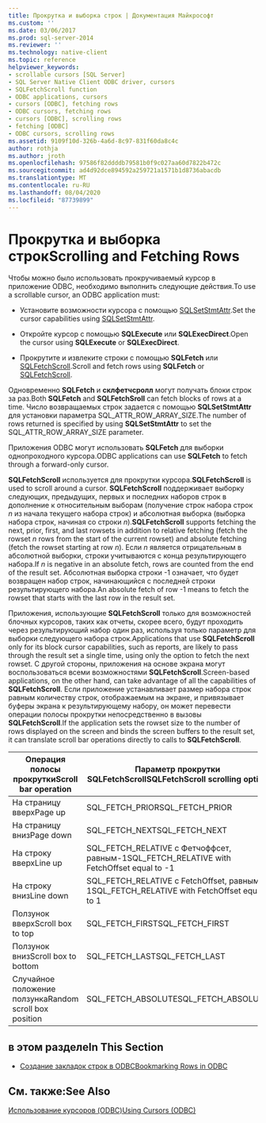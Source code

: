 ```yaml
---
title: Прокрутка и выборка строк | Документация Майкрософт
ms.custom: ''
ms.date: 03/06/2017
ms.prod: sql-server-2014
ms.reviewer: ''
ms.technology: native-client
ms.topic: reference
helpviewer_keywords:
- scrollable cursors [SQL Server]
- SQL Server Native Client ODBC driver, cursors
- SQLFetchScroll function
- ODBC applications, cursors
- cursors [ODBC], fetching rows
- ODBC cursors, fetching rows
- cursors [ODBC], scrolling rows
- fetching [ODBC]
- ODBC cursors, scrolling rows
ms.assetid: 9109f10d-326b-4a6d-8c97-831f60da8c4c
author: rothja
ms.author: jroth
ms.openlocfilehash: 97586f82ddddb79581b0f9c027aa60d7822b472c
ms.sourcegitcommit: ad4d92dce894592a259721a1571b1d8736abacdb
ms.translationtype: MT
ms.contentlocale: ru-RU
ms.lasthandoff: 08/04/2020
ms.locfileid: "87739899"
---
```

# <a name="scrolling-and-fetching-rows"></a><span data-ttu-id="1ed3c-102">Прокрутка и выборка строк</span><span class="sxs-lookup"><span data-stu-id="1ed3c-102">Scrolling and Fetching Rows</span></span>
  <span data-ttu-id="1ed3c-103">Чтобы можно было использовать прокручиваемый курсор в приложение ODBC, необходимо выполнить следующие действия.</span><span class="sxs-lookup"><span data-stu-id="1ed3c-103">To use a scrollable cursor, an ODBC application must:</span></span>  
  
-   <span data-ttu-id="1ed3c-104">Установите возможности курсора с помощью [SQLSetStmtAttr](../native-client-odbc-api/sqlsetstmtattr.md).</span><span class="sxs-lookup"><span data-stu-id="1ed3c-104">Set the cursor capabilities using [SQLSetStmtAttr](../native-client-odbc-api/sqlsetstmtattr.md).</span></span>  
  
-   <span data-ttu-id="1ed3c-105">Откройте курсор с помощью **SQLExecute** или **SQLExecDirect**.</span><span class="sxs-lookup"><span data-stu-id="1ed3c-105">Open the cursor using **SQLExecute** or **SQLExecDirect**.</span></span>  
  
-   <span data-ttu-id="1ed3c-106">Прокрутите и извлеките строки с помощью **SQLFetch** или [SQLFetchScroll](../native-client-odbc-api/sqlfetchscroll.md).</span><span class="sxs-lookup"><span data-stu-id="1ed3c-106">Scroll and fetch rows using **SQLFetch** or [SQLFetchScroll](../native-client-odbc-api/sqlfetchscroll.md).</span></span>  
  
 <span data-ttu-id="1ed3c-107">Одновременно **SQLFetch** и **склфетчсролл** могут получать блоки строк за раз.</span><span class="sxs-lookup"><span data-stu-id="1ed3c-107">Both **SQLFetch** and **SQLFetchSroll** can fetch blocks of rows at a time.</span></span> <span data-ttu-id="1ed3c-108">Число возвращаемых строк задается с помощью **SQLSetStmtAttr** для установки параметра SQL_ATTR_ROW_ARRAY_SIZE.</span><span class="sxs-lookup"><span data-stu-id="1ed3c-108">The number of rows returned is specified by using **SQLSetStmtAttr** to set the SQL_ATTR_ROW_ARRAY_SIZE parameter.</span></span>  
  
 <span data-ttu-id="1ed3c-109">Приложения ODBC могут использовать **SQLFetch** для выборки однопроходного курсора.</span><span class="sxs-lookup"><span data-stu-id="1ed3c-109">ODBC applications can use **SQLFetch** to fetch through a forward-only cursor.</span></span>  
  
 <span data-ttu-id="1ed3c-110">**SQLFetchScroll** используется для прокрутки курсора.</span><span class="sxs-lookup"><span data-stu-id="1ed3c-110">**SQLFetchScroll** is used to scroll around a cursor.</span></span> <span data-ttu-id="1ed3c-111">**SQLFetchScroll** поддерживает выборку следующих, предыдущих, первых и последних наборов строк в дополнение к относительным выборам (получение строк набора строк *n* из начала текущего набора строк) и абсолютная выборка (выборка набора строк, начиная со строки *n*).</span><span class="sxs-lookup"><span data-stu-id="1ed3c-111">**SQLFetchScroll** supports fetching the next, prior, first, and last rowsets in addition to relative fetching (fetch the rowset *n* rows from the start of the current rowset) and absolute fetching (fetch the rowset starting at row *n*).</span></span> <span data-ttu-id="1ed3c-112">Если *n* является отрицательным в абсолютной выборки, строки учитываются с конца результирующего набора.</span><span class="sxs-lookup"><span data-stu-id="1ed3c-112">If *n* is negative in an absolute fetch, rows are counted from the end of the result set.</span></span> <span data-ttu-id="1ed3c-113">Абсолютная выборка строки -1 означает, что будет возвращен набор строк, начинающийся с последней строки результирующего набора.</span><span class="sxs-lookup"><span data-stu-id="1ed3c-113">An absolute fetch of row -1 means to fetch the rowset that starts with the last row in the result set.</span></span>  
  
 <span data-ttu-id="1ed3c-114">Приложения, использующие **SQLFetchScroll** только для возможностей блочных курсоров, таких как отчеты, скорее всего, будут проходить через результирующий набор один раз, используя только параметр для выборки следующего набора строк.</span><span class="sxs-lookup"><span data-stu-id="1ed3c-114">Applications that use **SQLFetchScroll** only for its block cursor capabilities, such as reports, are likely to pass through the result set a single time, using only the option to fetch the next rowset.</span></span> <span data-ttu-id="1ed3c-115">С другой стороны, приложения на основе экрана могут воспользоваться всеми возможностями **SQLFetchScroll**.</span><span class="sxs-lookup"><span data-stu-id="1ed3c-115">Screen-based applications, on the other hand, can take advantage of all the capabilities of **SQLFetchScroll**.</span></span> <span data-ttu-id="1ed3c-116">Если приложение устанавливает размер набора строк равным количеству строк, отображаемым на экране, и привязывает буферы экрана к результирующему набору, он может перевести операции полосы прокрутки непосредственно в вызовы **SQLFetchScroll**.</span><span class="sxs-lookup"><span data-stu-id="1ed3c-116">If the application sets the rowset size to the number of rows displayed on the screen and binds the screen buffers to the result set, it can translate scroll bar operations directly to calls to **SQLFetchScroll**.</span></span>  
  
|<span data-ttu-id="1ed3c-117">Операция полосы прокрутки</span><span class="sxs-lookup"><span data-stu-id="1ed3c-117">Scroll bar operation</span></span>|<span data-ttu-id="1ed3c-118">Параметр прокрутки SQLFetchScroll</span><span class="sxs-lookup"><span data-stu-id="1ed3c-118">SQLFetchScroll scrolling option</span></span>|  
|--------------------------|-------------------------------------|  
|<span data-ttu-id="1ed3c-119">На страницу вверх</span><span class="sxs-lookup"><span data-stu-id="1ed3c-119">Page up</span></span>|<span data-ttu-id="1ed3c-120">SQL_FETCH_PRIOR</span><span class="sxs-lookup"><span data-stu-id="1ed3c-120">SQL_FETCH_PRIOR</span></span>|  
|<span data-ttu-id="1ed3c-121">На страницу вниз</span><span class="sxs-lookup"><span data-stu-id="1ed3c-121">Page down</span></span>|<span data-ttu-id="1ed3c-122">SQL_FETCH_NEXT</span><span class="sxs-lookup"><span data-stu-id="1ed3c-122">SQL_FETCH_NEXT</span></span>|  
|<span data-ttu-id="1ed3c-123">На строку вверх</span><span class="sxs-lookup"><span data-stu-id="1ed3c-123">Line up</span></span>|<span data-ttu-id="1ed3c-124">SQL_FETCH_RELATIVE с Фетчоффсет, равным-1</span><span class="sxs-lookup"><span data-stu-id="1ed3c-124">SQL_FETCH_RELATIVE with FetchOffset equal to -1</span></span>|  
|<span data-ttu-id="1ed3c-125">На строку вниз</span><span class="sxs-lookup"><span data-stu-id="1ed3c-125">Line down</span></span>|<span data-ttu-id="1ed3c-126">SQL_FETCH_RELATIVE с FetchOffset, равным 1</span><span class="sxs-lookup"><span data-stu-id="1ed3c-126">SQL_FETCH_RELATIVE with FetchOffset equal to 1</span></span>|  
|<span data-ttu-id="1ed3c-127">Ползунок вверх</span><span class="sxs-lookup"><span data-stu-id="1ed3c-127">Scroll box to top</span></span>|<span data-ttu-id="1ed3c-128">SQL_FETCH_FIRST</span><span class="sxs-lookup"><span data-stu-id="1ed3c-128">SQL_FETCH_FIRST</span></span>|  
|<span data-ttu-id="1ed3c-129">Ползунок вниз</span><span class="sxs-lookup"><span data-stu-id="1ed3c-129">Scroll box to bottom</span></span>|<span data-ttu-id="1ed3c-130">SQL_FETCH_LAST</span><span class="sxs-lookup"><span data-stu-id="1ed3c-130">SQL_FETCH_LAST</span></span>|  
|<span data-ttu-id="1ed3c-131">Случайное положение ползунка</span><span class="sxs-lookup"><span data-stu-id="1ed3c-131">Random scroll box position</span></span>|<span data-ttu-id="1ed3c-132">SQL_FETCH_ABSOLUTE</span><span class="sxs-lookup"><span data-stu-id="1ed3c-132">SQL_FETCH_ABSOLUTE</span></span>|  
  
## <a name="in-this-section"></a><span data-ttu-id="1ed3c-133">в этом разделе</span><span class="sxs-lookup"><span data-stu-id="1ed3c-133">In This Section</span></span>  
  
-   [<span data-ttu-id="1ed3c-134">Создание закладок строк в ODBC</span><span class="sxs-lookup"><span data-stu-id="1ed3c-134">Bookmarking Rows in ODBC</span></span>](scrolling-and-fetching-rows-bookmarking-rows-in-odbc.md)  
  
## <a name="see-also"></a><span data-ttu-id="1ed3c-135">См. также:</span><span class="sxs-lookup"><span data-stu-id="1ed3c-135">See Also</span></span>  
 [<span data-ttu-id="1ed3c-136">Использование курсоров &#40;ODBC&#41;</span><span class="sxs-lookup"><span data-stu-id="1ed3c-136">Using Cursors &#40;ODBC&#41;</span></span>](using-cursors-odbc.md)  
  
  
